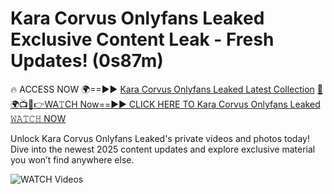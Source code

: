# Kara Corvus Onlyfans Leaked Exclusive Content Leak - Fresh Updates! (0s87m)

🔥 ACCESS NOW 🌍==►► <a href="https://tinyurl.com/3fjeunct" rel="nofollow">Kara Corvus Onlyfans Leaked Latest Collection</a></h3>
[🔴🌍📺📱👉WA𝚃CH Now==►► CLICK HERE TO Kara Corvus Onlyfans Leaked 𝚆𝙰𝚃𝙲𝙷 NOW](https://tinyurl.com/3fjeunct)

Unlock Kara Corvus Onlyfans Leaked's private videos and photos today! Dive into the newest 2025 content updates and explore exclusive material you won’t find anywhere else.


<a href="https://tinyurl.com/3fjeunct" rel="nofollow" data-target="animated-image.originalLink"><img src="https://camo.githubusercontent.com/8a4f000d20f83aca3bf7ec5f350d767afa0574a8a352519fd8cfa583a6f93a33/68747470733a2f2f692e696d6775722e636f6d2f644a486b345a712e676966" alt="WATCH Videos" data-canonical-src="https://i.imgur.com/dJHk4Zq.gif" style="max-width: 100%; display: inline-block;" data-target="animated-image.originalImage"></a>

